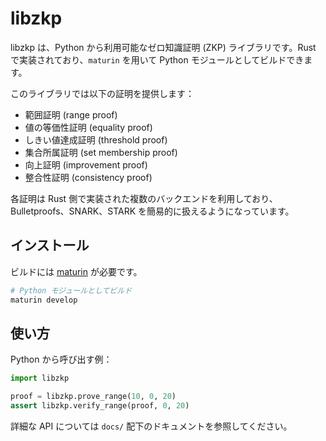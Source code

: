 # libzkp

libzkp は、Python から利用可能なゼロ知識証明 (ZKP) ライブラリです。Rust で実装されており、`maturin` を用いて Python モジュールとしてビルドできます。

このライブラリでは以下の証明を提供します：

- 範囲証明 (range proof)
- 値の等価性証明 (equality proof)
- しきい値達成証明 (threshold proof)
- 集合所属証明 (set membership proof)
- 向上証明 (improvement proof)
- 整合性証明 (consistency proof)

各証明は Rust 側で実装された複数のバックエンドを利用しており、Bulletproofs、SNARK、STARK を簡易的に扱えるようになっています。

## インストール

ビルドには [maturin](https://github.com/PyO3/maturin) が必要です。

```bash
# Python モジュールとしてビルド
maturin develop
```

## 使い方

Python から呼び出す例：

```python
import libzkp

proof = libzkp.prove_range(10, 0, 20)
assert libzkp.verify_range(proof, 0, 20)
```

詳細な API については `docs/` 配下のドキュメントを参照してください。
